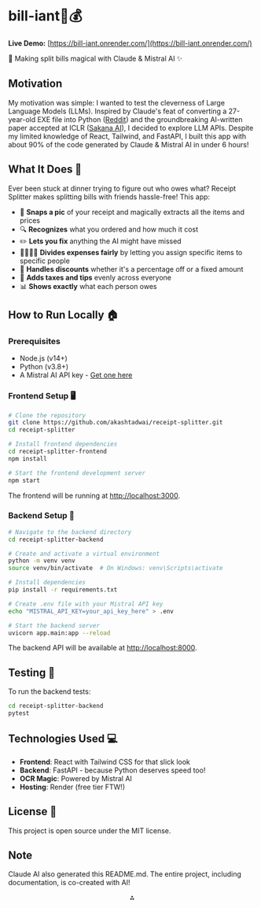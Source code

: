 # bill-iant🧾💰

**Live Demo:** [https://bill-iant.onrender.com/](https://bill-iant.onrender.com/)

🧾 Making split bills magical with Claude \& Mistral AI ✨

## Motivation

My motivation was simple: I wanted to test the cleverness of Large Language Models (LLMs). Inspired by Claude's feat of converting a 27-year-old EXE file into Python ([Reddit](https://www.reddit.com/r/ClaudeAI/comments/1iyumpf/i_uploaded_a_27yearold_exe_file_to_claude_37_and/)) and the groundbreaking AI-written paper accepted at ICLR ([Sakana AI](https://sakana.ai/ai-scientist-first-publication/)), I decided to explore LLM APIs. Despite my limited knowledge of React, Tailwind, and FastAPI, I built this app with about 90% of the code generated by Claude & Mistral AI in under 6 hours!

## What It Does 🤔

Ever been stuck at dinner trying to figure out who owes what? Receipt Splitter makes splitting bills with friends hassle-free! This app:

- 📸 **Snaps a pic** of your receipt and magically extracts all the items and prices
- 🔍 **Recognizes** what you ordered and how much it cost
- ✏️ **Lets you fix** anything the AI might have missed
- 👨‍👩‍👧‍👦 **Divides expenses fairly** by letting you assign specific items to specific people
- 💸 **Handles discounts** whether it's a percentage off or a fixed amount
- 🧮 **Adds taxes and tips** evenly across everyone
- 📊 **Shows exactly** what each person owes

## How to Run Locally 🏠

### Prerequisites

- Node.js (v14+)
- Python (v3.8+)
- A Mistral AI API key - [Get one here](https://console.mistral.ai/)


### Frontend Setup 🖥️

```bash
# Clone the repository
git clone https://github.com/akashtadwai/receipt-splitter.git
cd receipt-splitter

# Install frontend dependencies
cd receipt-splitter-frontend
npm install

# Start the frontend development server
npm start
```

The frontend will be running at [http://localhost:3000](http://localhost:3000).

### Backend Setup 🔧

```bash
# Navigate to the backend directory
cd receipt-splitter-backend

# Create and activate a virtual environment
python -m venv venv
source venv/bin/activate  # On Windows: venv\Scripts\activate

# Install dependencies
pip install -r requirements.txt

# Create .env file with your Mistral API key
echo "MISTRAL_API_KEY=your_api_key_here" > .env

# Start the backend server
uvicorn app.main:app --reload
```

The backend API will be available at [http://localhost:8000](http://localhost:8000).

## Testing 🧪

To run the backend tests:

```bash
cd receipt-splitter-backend
pytest
```


## Technologies Used 💻

- **Frontend**: React with Tailwind CSS for that slick look
- **Backend**: FastAPI - because Python deserves speed too!
- **OCR Magic**: Powered by Mistral AI
- **Hosting**: Render (free tier FTW!)


## License 📜

This project is open source under the MIT license.

## Note

Claude AI also generated this README.md. The entire project, including documentation, is co-created with AI!

<div style="text-align: center">⁂</div>
